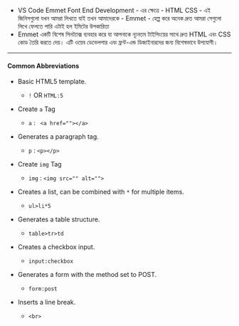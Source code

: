 
- VS Code Emmet Font End Development - এর ক্ষেত্রে - HTML CSS - এই জিনিসগুলো যখন আমরা লিখতে যাই তখন আমাদেরকে - Emmet - হেল্প করে অনেক দ্রুত আমরা সেগুলো লিখে ফেলতে পারি এটাই হল ইমিটের উপকারিতা
- Emmet একটি বিশেষ সিনট্যাক্স ব্যবহার করে যা আপনাকে ন্যূনতম টাইপিংয়ের সাথে দ্রুত HTML এবং CSS কোড তৈরি করতে দেয়। এটি ওয়েব ডেভেলপার এবং ফ্রন্ট-এন্ড ডিজাইনারদের জন্য বিশেষভাবে উপযোগী।
---
#### Common Abbreviations

- Basic HTML5 template.
	- ``!`` OR ``HTML:5`` 

- Create ``a`` Tag
	- ``a`` : `` <a href=""></a>`` 

- Generates a paragraph tag.
	- ``p`` : ``<p></p>`` 

- Create ``img`` Tag
	- ``img`` : `` <img src="" alt=""> ``

- Creates a list, can be combined with ``*`` for multiple items.
	- ``ul>li*5`` 

- Generates a table structure.
	- ``table>tr>td`` 

- Creates a checkbox input.
	- ``input:checkbox``

- Generates a form with the method set to POST.
	- ``form:post``

- Inserts a line break.
	- ``<br>``

